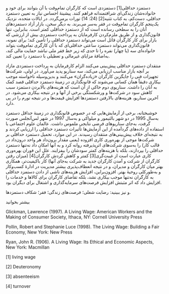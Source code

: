  دستمزد حداقلی[1] دستمزدی است که کارگران تمام‌وقت با آن بتوانند برای خود و خانواده‌شان زندگی‌ای شرافتمندانه فراهم کنند. پیشینۀ احساس نیاز به تعیین دستمزد حداقلی، دست‌کم، به کتاب تثنیه[2] (24: 14) تورات برمی‌گردد. در ایالات متحده، نزدیک یک‌پنجم کارگران تمام‌وقت در فقر به‌سر می‌برند. به دیگر سخن، بازار آزاد دستمزدهای آنان را به سطحی رسانده است که از دستمزد حداقلی کمتر است. بنابراین، تنها قانون‌گذاری و از طریق ملزم‌کردن کارفرمایان به پرداخت دستمزدی بیش از ارزشی که بازار برای کار کارگران قائل است می‌تواند دستمزد حداقلی را تأمین کند؛ برای نمونه، قانون‌گذاری می‌تواند دستمزد ساعتی حداقلی‌ای که با آن کارگری تمام‌وقت بتواند خانواده‌ای سه (یا چهار) نفره را تا حدی که زیر خط فقر ملی نباشد حمایت مالی کند، به‌اضافۀ مزایای غیرمالی و تعطیلی با دستمزد را تعیین کند.

منتقدان دستمزد حداقلی پیش‌بینی می‌کنند الزام کارفرمایان به پرداخت دستمزدی مازاد بر آنچه بازار مناسب ارزیابی می‌کند، سه سناریو پدید می‌آورد. در اولی، شرکت‌ها تجهیزات فنی را جایگزین کارگران «زیاده‌گران» می‌کنند و بدین‌وسیله ناخواسته موجب بیکاری دقیقاً همان کسانی می‌شوند که قانونگذاری در زمینۀ دستمزد حداقلی قصد کمک به آنان را داشت. سناریوی دوم حاکی از آن است که هزینه‌های بالابردن دستمزد سبب کاهش سود در شرکت‌ها و ورشکستگی برخی از آنها و در نتیجه بیکاری می‌شود. در آخرین سناریو، هزینه‌های بالارفتن دستمزدها افزایش قیمت‌ها و در نتیجه تورم را در پی دارد.

 خوشبختانه، برخی از آزمایش‌هایی که در خصوص قانونگذاری در زمینۀ حداقل دستمزد به‌سال 1995 در دو شهر بالتیمور و میلواکی و به‌سال 1997 در شهر لس‌آنجلس صورت گرفت، به‌جای سناریوهای فرضی نتایجی ملموس داشت. عالمان علوم اجتماعی با استفاده از داده‌های گردآمده از این آزمایش‌ها تأثیرات دستمزد حداقلی را ارزیابی کردند و به نتیجه‌ای خلاف پیش‌بینی‌های منتقدان رسیدند. در این موارد، تحمیل دستمزد حداقلی بر شرکت‌ها موجی از بهره‌وری کاری افزوده (یعنی مقدار برون‌داد هر واحد درون‌داد در قالب کار) را به‌سوی شرکت‌های اثرپذیرفته روانه کرد و به آنها امکان داد نه‌تنها دستمزد حداقلی را بپردازند، بلکه با هزینه‌های کمتر سودشان را بیفزایند. علل این فوران بهره‌وری کاری عبارت است از غیبت‌گری[3] کمتر و کاهش گردش کارگران[4] (میزان رفتن کارگران از شرکت و آمدن کارگران جدید به شرکت به‌جای آنها) کار باکیفیت‌تر، همکاری بهتر میان کارگران و مدیران، و در نتیجه انعطاف‌پذیری بیشتر مدیریت در ادارۀ کسب‌وکار و به‌طورکلی روحیۀ بهتر. افزون‌براین، افزایش هزینه‌های ناشی از دادن دستمزد حداقلی به کارگران نه‌تنها موجب بیکاری نشد، بلکه تقاضای کارگران برای کالاها و خدمات را افزایش داد که اثر مثبتش افزایش فرصت‌های سرمایه‌گذاری و اشتغال برای دیگران بود.

 

و نیز ببینید: رضایت شغلی؛ فرصت‌های زندگی؛ فقر؛ شکاف دستمزدها.

بیشتر بخوانید

Glickman, Lawrence (1997). A Living Wage: American Workers and the Making of Consumer Society, Ithaca, NY: Cornell University Press

Pollin, Robert and Stephanie Luce (1998). The Living Wage: Building a Fair Economy, New York: New Press

Ryan, John R. (1906). A Living Wage: Its Ethical and Economic Aspects, New York: Macmillan

 [1] living wage

[2] Deuteronomy

[3] absenteeism

[4] turnover

 

 

 

 